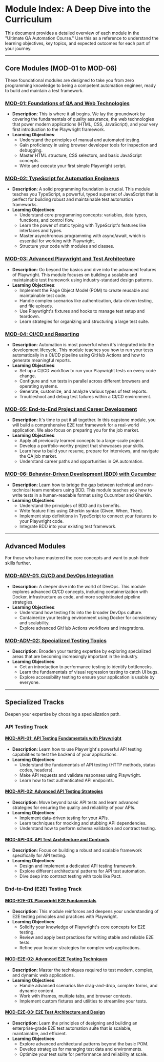 # Module Index: A Deep Dive into the Curriculum

This document provides a detailed overview of each module in the "Ultimate QA Automation Course." Use this as a reference to understand the learning objectives, key topics, and expected outcomes for each part of your journey.

---

## Core Modules (MOD-01 to MOD-06)

These foundational modules are designed to take you from zero programming knowledge to being a competent automation engineer, ready to build and maintain a test framework.

### [MOD-01: Foundations of QA and Web Technologies](./../MOD-01_Foundations/)

-   **Description**: This is where it all begins. We lay the groundwork by covering the fundamentals of quality assurance, the web technologies that power modern applications (HTML, CSS, JavaScript), and your very first introduction to the Playwright framework.
-   **Learning Objectives**:
    -   Understand the principles of manual and automated testing.
    -   Gain proficiency in using browser developer tools for inspection and debugging.
    -   Master HTML structure, CSS selectors, and basic JavaScript concepts.
    -   Write and execute your first simple Playwright script.

### [MOD-02: TypeScript for Automation Engineers](./../MOD-02_TypeScript_for_Automation/)

-   **Description**: A solid programming foundation is crucial. This module teaches you TypeScript, a powerful, typed superset of JavaScript that is perfect for building robust and maintainable test automation frameworks.
-   **Learning Objectives**:
    -   Understand core programming concepts: variables, data types, functions, and control flow.
    -   Learn the power of static typing with TypeScript's features like interfaces and types.
    -   Master asynchronous programming with async/await, which is essential for working with Playwright.
    -   Structure your code with modules and classes.

### [MOD-03: Advanced Playwright and Test Architecture](./../MOD-03_Advanced_Playwright_and_Test_Architecture/)

-   **Description**: Go beyond the basics and dive into the advanced features of Playwright. This module focuses on building a scalable and maintainable test framework using industry-standard design patterns.
-   **Learning Objectives**:
    -   Implement the Page Object Model (POM) to create reusable and maintainable test code.
    -   Handle complex scenarios like authentication, data-driven testing, and file uploads.
    -   Use Playwright's fixtures and hooks to manage test setup and teardown.
    -   Learn strategies for organizing and structuring a large test suite.

### [MOD-04: CI/CD and Reporting](./../MOD-04_CI_CD_and_Reporting/)

-   **Description**: Automation is most powerful when it's integrated into the development lifecycle. This module teaches you how to run your tests automatically in a CI/CD pipeline using GitHub Actions and how to generate meaningful reports.
-   **Learning Objectives**:
    -   Set up a CI/CD workflow to run your Playwright tests on every code change.
    -   Configure and run tests in parallel across different browsers and operating systems.
    -   Generate, customize, and analyze various types of test reports.
    -   Troubleshoot and debug test failures within a CI/CD environment.

### [MOD-05: End-to-End Project and Career Development](./../MOD-05_End_to_End_Project_and_Career_Development/)

-   **Description**: It's time to put it all together. In this capstone module, you will build a comprehensive E2E test framework for a real-world application. We also focus on preparing you for the job market.
-   **Learning Objectives**:
    -   Apply all previously learned concepts to a large-scale project.
    -   Develop a portfolio-worthy project that showcases your skills.
    -   Learn how to build your resume, prepare for interviews, and navigate the QA job market.
    -   Understand career paths and opportunities in QA automation.

### [MOD-06: Behavior-Driven Development (BDD) with Cucumber](./../MOD-06_Behavior_Driven_Development_BDD_with_Cucumber/)

-   **Description**: Learn how to bridge the gap between technical and non-technical team members using BDD. This module teaches you how to write tests in a human-readable format using Cucumber and Gherkin.
-   **Learning Objectives**:
    -   Understand the principles of BDD and its benefits.
    -   Write feature files using Gherkin syntax (Given, When, Then).
    -   Implement step definitions in TypeScript to connect your features to your Playwright code.
    -   Integrate BDD into your existing test framework.

---

## Advanced Modules

For those who have mastered the core concepts and want to push their skills further.

### [MOD-ADV-01: CI/CD and DevOps Integration](./../MOD-ADV-01_CI_CD_and_DevOps_Integration/)

-   **Description**: A deeper dive into the world of DevOps. This module explores advanced CI/CD concepts, including containerization with Docker, infrastructure as code, and more sophisticated pipeline strategies.
-   **Learning Objectives**:
    -   Understand how testing fits into the broader DevOps culture.
    -   Containerize your testing environment using Docker for consistency and scalability.
    -   Explore advanced GitHub Actions workflows and integrations.

### [MOD-ADV-02: Specialized Testing Topics](./../MOD-ADV-02_Specialized_Testing_Topics/)

-   **Description**: Broaden your testing expertise by exploring specialized areas that are becoming increasingly important in the industry.
-   **Learning Objectives**:
    -   Get an introduction to performance testing to identify bottlenecks.
    -   Learn the fundamentals of visual regression testing to catch UI bugs.
    -   Explore accessibility testing to ensure your application is usable by everyone.

---

## Specialized Tracks

Deepen your expertise by choosing a specialization path.

### API Testing Track

#### [MOD-API-01: API Testing Fundamentals with Playwright](./../MOD-API-01_API_Testing_Fundamentals_with_Playwright/)

-   **Description**: Learn how to use Playwright's powerful API testing capabilities to test the backend of your applications.
-   **Learning Objectives**:
    -   Understand the fundamentals of API testing (HTTP methods, status codes, headers).
    -   Make API requests and validate responses using Playwright.
    -   Learn how to test authenticated API endpoints.

#### [MOD-API-02: Advanced API Testing Strategies](./../MOD-API-02_Advanced_API_Testing_Strategies/)

-   **Description**: Move beyond basic API tests and learn advanced strategies for ensuring the quality and reliability of your APIs.
-   **Learning Objectives**:
    -   Implement data-driven testing for your APIs.
    -   Learn techniques for mocking and stubbing API dependencies.
    -   Understand how to perform schema validation and contract testing.

#### [MOD-API-03: API Test Architecture and Contracts](./../MOD-API-03_API_Test_Architecture_and_Contracts/)

-   **Description**: Focus on building a robust and scalable framework specifically for API testing.
-   **Learning Objectives**:
    -   Design and implement a dedicated API testing framework.
    -   Explore different architectural patterns for API test automation.
    -   Dive deep into contract testing with tools like Pact.

### End-to-End (E2E) Testing Track

#### [MOD-E2E-01: Playwright E2E Fundamentals](./../MOD-E2E-01_Playwright_E2E_Fundamentals/)

-   **Description**: This module reinforces and deepens your understanding of E2E testing principles and practices with Playwright.
-   **Learning Objectives**:
    -   Solidify your knowledge of Playwright's core concepts for E2E testing.
    -   Review and apply best practices for writing stable and reliable E2E tests.
    -   Refine your locator strategies for complex web applications.

#### [MOD-E2E-02: Advanced E2E Testing Techniques](./../MOD-E2E-02_Advanced_E2E_Testing_Techniques/)

-   **Description**: Master the techniques required to test modern, complex, and dynamic web applications.
-   **Learning Objectives**:
    -   Handle advanced scenarios like drag-and-drop, complex forms, and dynamic content.
    -   Work with iframes, multiple tabs, and browser contexts.
    -   Implement custom fixtures and utilities to streamline your tests.

#### [MOD-E2E-03: E2E Test Architecture and Design](./../MOD-E2E-03_E2E_Test_Architecture_and_Design/)

-   **Description**: Learn the principles of designing and building an enterprise-grade E2E test automation suite that is scalable, maintainable, and efficient.
-   **Learning Objectives**:
    -   Explore advanced architectural patterns beyond the basic POM.
    -   Develop strategies for managing test data and environments.
    -   Optimize your test suite for performance and reliability at scale.